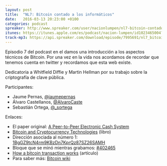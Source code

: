 ```yaml
---
layout: post
title:  "NL7: Bitcoin contado a los informáticos"
date:   2016-03-13 20:23:00 +0100
categories: podcast
spreaker: http://www.spreaker.com/user/nacionlumpen/nl7-bitcoin-contado-a-los-informa-ticos
itunes: https://itunes.apple.com/es/podcast/nacion-lumpen/id1023465004?l=en&mt=2
track-mp3: https://api.spreaker.com/download/episode/7995691/nl7_bitcoin_2.mp3
---
```


Episodio 7 del podcast en el damos una introducción a los aspectos técnicos de
Bitcoin. Por una vez en la vida nos acordamos de recordar que tenemos cuenta
en twitter y recordamos que esta web existe.

Dedicatoria a Whitfield Diffie y Martin Hellman por su trabajo sobre la
criptografía de clave pública.

Participantes:

 - Jaume Pernas, [@jaumepernas](https://twitter.com/jaumepernas)
 - Álvaro Castellanos, [@AlvaroCaste](https://twitter.com/AlvaroCaste)
 - Sebastián Ortega, [@_sortega](https://twitter.com/_sortega)

Enlaces:

 - El paper original: [A Peer-to-Peer Electronic Cash System](https://bitcoin.org/bitcoin.pdf)
 - [Bitcoin and Cryptocurrency Technologies][book] (libro)
 - Dirección asociada al número 1: [1BgGZ9tcN4rm9KBzDn7KprQz87SZ26SAMH](https://blockchain.info/address/1BgGZ9tcN4rm9KBzDn7KprQz87SZ26SAMH)
 - Bloque que se minó mientras grabamos: [#402465](https://blockchain.info/block/00000000000000000283ca8297d5add5a8a1a02b84930dd9ff642a86446b4d59)
 - [How a bitcoin transaction works][tx] (artículo)
 - Para saber más: [Bitcoin wiki][wiki]

[book]: https://d28rh4a8wq0iu5.cloudfront.net/bitcointech/readings/princeton_bitcoin_book.pdf
[tx]: https://www.cryptocoinsnews.com/bitcoin-transaction-really-works/
[wiki]: https://en.bitcoin.it/wiki
